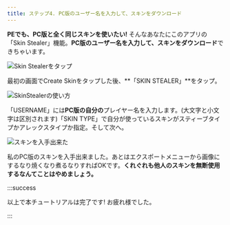 ```yaml
---
title: ステップ4. PC版のユーザー名を入力して、スキンをダウンロード
---
```


**PEでも、PC版と全く同じスキンを使いたい!** そんなあなたにこのアプリの「Skin Stealer」機能。**PC版のユーザー名を入力して、スキンをダウンロード**できちゃいます。

![Skin Stealerをタップ](https://cdn-ak.f.st-hatena.com/images/fotolife/s/sasigume/20210208/20210208111348.png)

最初の画面でCreate Skinをタップした後、**「SKIN STEALER」**をタップ。

![SkinStealerの使い方](https://cdn-ak.f.st-hatena.com/images/fotolife/s/sasigume/20210208/20210208121607.png)

「USERNAME」には**PC版の自分の**プレイヤー名を入力します。(大文字と小文字は区別されます)「SKIN TYPE」で自分が使っているスキンがスティーブタイプかアレックスタイプか指定。そして次へ。

![スキンを入手出来た](https://cdn-ak.f.st-hatena.com/images/fotolife/s/sasigume/20210208/20210208123413.png)

私のPC版のスキンを入手出来ました。あとはエクスポートメニューから画像にするなり焼くなり煮るなりすればOKです。**くれぐれも他人のスキンを無断使用するなんてことはやめましょう。**

:::success

以上で本チュートリアルは完了です! お疲れ様でした。

:::